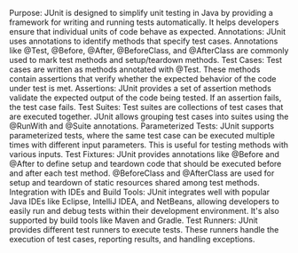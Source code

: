 Purpose: JUnit is designed to simplify unit testing in Java by providing a framework for writing and running tests automatically. It helps developers ensure that individual units of code behave as expected.
Annotations: JUnit uses annotations to identify methods that specify test cases. Annotations like @Test, @Before, @After, @BeforeClass, and @AfterClass are commonly used to mark test methods and setup/teardown methods.
Test Cases: Test cases are written as methods annotated with @Test. These methods contain assertions that verify whether the expected behavior of the code under test is met.
Assertions: JUnit provides a set of assertion methods validate the expected output of the code being tested. If an assertion fails, the test case fails.
Test Suites: Test suites are collections of test cases that are executed together. JUnit allows grouping test cases into suites using the @RunWith and @Suite annotations.
Parameterized Tests: JUnit supports parameterized tests, where the same test case can be executed multiple times with different input parameters. This is useful for testing methods with various inputs.
Test Fixtures: JUnit provides annotations like @Before and @After to define setup and teardown code that should be executed before and after each test method. @BeforeClass and @AfterClass are used for setup and teardown of static resources shared among test methods.
Integration with IDEs and Build Tools: JUnit integrates well with popular Java IDEs like Eclipse, IntelliJ IDEA, and NetBeans, allowing developers to easily run and debug tests within their development environment. It's also supported by build tools like Maven and Gradle.
Test Runners: JUnit provides different test runners to execute tests. These runners handle the execution of test cases, reporting results, and handling exceptions.
